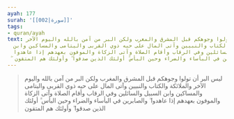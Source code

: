 ```yaml
---
ayah: 177
surah: '[[002|سورة]]'
tags:
- quran/ayah
text: ليس البر أن تولوا وجوهكم قبل المشرق والمغرب ولكن البر من آمن بالله واليوم الآخر
  والملائكة والكتاب والنبيين وآتى المال على حبه ذوي القربى واليتامى والمساكين وابن
  السبيل والسائلين وفي الرقاب وأقام الصلاة وآتى الزكاة والموفون بعهدهم إذا عاهدوا
  ۖ والصابرين في البأساء والضراء وحين البأس ۗ أولئك الذين صدقوا ۖ وأولئك هم المتقون
---
```

> ليس البر أن تولوا وجوهكم قبل المشرق والمغرب ولكن البر من آمن بالله واليوم الآخر والملائكة والكتاب والنبيين وآتى المال على حبه ذوي القربى واليتامى والمساكين وابن السبيل والسائلين وفي الرقاب وأقام الصلاة وآتى الزكاة والموفون بعهدهم إذا عاهدوا ۖ والصابرين في البأساء والضراء وحين البأس ۗ أولئك الذين صدقوا ۖ وأولئك هم المتقون
